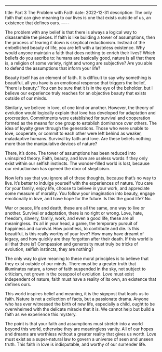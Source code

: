 ---
title: Part 3 The Problem with Faith
date: 2022-12-31
description: The only faith that can give meaning to our lives is one that exists outside of us, an existence that defines ours.
—--

The problem with any belief is that there is always a logical way to disassemble the pieces.  If faith is like building a tower of assumptions, then the process of tearing it down is skeptical reductionism.  Instead of the embellished beauty of life, you are left with a tasteless existence.  Why would anyone maintain a faith that does nothing to enrich their lives?  Which beliefs do you ascribe to: humans are basically good, nature is all that there is, a religion of some variety, right and wrong are subjective?  Are you able to defend the assumptions that inform your life?   

Beauty itself has an element of faith.  It is difficult to say why something is beautiful, all you have is an emotional response that triggers the belief, “there is beauty.”  You can be sure that it is in the eye of the beholder, but I believe our experience truly reaches for an objective beauty that exists outside of our minds.  

Similarly, we believe in love, of one kind or another.  However, the theory of evolution would logically explain that love has developed for adaptation and procreation.  Commitments were established for survival and cooperation formed as the means for one group to establish dominance over others.  The idea of loyalty grew through the generations.  Those who were unable to love, cooperate, or commit to each other were left behind as weaker, maladaptive humans.  Survival by faith and love.  Are these beliefs nothing more than the manipulative devices of nature?

There, it’s done.  The tower of assumptions has been reduced into uninspired theory.  Faith, beauty, and love are useless words if they only exist within our selfish instincts.  The wonder-filled world is lost, because our reductionism has opened the door of skepticism.

Now let’s say that you ignore all of these thoughts, because that’s no way to live.  It’s better to indulge yourself with the experiences of nature.  You care for your family, enjoy life, choose to believe in your work, and appreciate some measure of morality.  You follow your imagination into beauty, engage emotionally in love, and have hope for the future.  Is this the good life?  No.

War or peace, life and death, these are all the same, one way to live or another.  Survival or adaptation, there is no right or wrong.  Love, hate, freedom, slavery, family, work, and even a good life, these are all meaningless.  It’s all in your head, a game, the temporary pursuit of happiness and survival.  How pointless, to contribute and die.  Is this beautiful, is this really worthy of your love?  How many have dreamt of legacy, and how quickly are they forgotten after their death.  If this world is all that there is?  Compassion and generosity must truly be tricks of evolution, selfish instincts, they are nothing?

The only way to give meaning to these moral principles is to believe that they exist outside of our minds.  There must be a greater truth that illuminates nature, a tower of faith suspended in the sky, not subject to criticism, not grown in the cesspool of evolution.  Love must exist independent of nature, faith must have a reality of its own, an existence that defines ours.

This world inspires belief and meaning, it is the signpost that leads us to faith. Nature is not a collection of facts, but a passionate drama.  Anyone who has ever witnessed the birth of new life, especially a child, ought to be overwhelmed with the delicate miracle that it is.  We cannot help but build a faith as we experience this mystery. 

The point is that your faith and assumptions must stretch into a world beyond this world, otherwise they are meaningless vanity.  All of our hopes and dreams are worthless without a greater reality that gives us worth.  Love must exist as a super-natural law to govern a universe of seen and unseen truth.  This faith in love is indisputable, and worthy of our surrender life.
